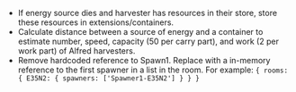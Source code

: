 -   If energy source dies and harvester has resources in their store, store these resources in extensions/containers.
-   Calculate distance between a source of energy and a container to estimate number, speed, capacity (50 per carry part), and work (2 per work part) of Alfred harvesters.
-   Remove hardcoded reference to Spawn1. Replace with a in-memory reference to the first spawner in a list in the room. For example: `{ rooms: { E35N2: { spawners: ['Spawner1-E35N2'] } } }`
